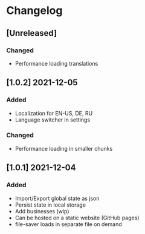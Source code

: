 # Changelog

## [Unreleased]

### Changed

- Performance loading translations

## [1.0.2] 2021-12-05

### Added

- Localization for EN-US, DE, RU
- Language switcher in settings

### Changed

- Performance loading in smaller chunks

## [1.0.1] 2021-12-04

### Added

- Import/Export global state as json
- Persist state in local storage
- Add businesses (wip)
- Can be hosted on a static website (GitHub pages)
- file-saver loads in separate file on demand
